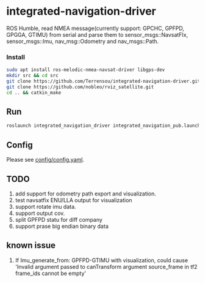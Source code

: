 # integrated-navigation-driver
ROS Humble, read NMEA message(currently support: GPCHC, GPFPD, GPGGA, GTIMU) from serial and parse them to sensor_msgs::NavsatFIx, sensor_msgs::Imu, nav_msg::Odometry and nav_msgs::Path.
### Install
```bash
sudo apt install ros-melodic-nmea-navsat-driver libgps-dev
mkdir src && cd src
git clone https://github.com/Terrensou/integrated-navigation-driver.git
git clone https://github.com/nobleo/rviz_satellite.git
cd .. && catkin_make
```
## Run
```bash
roslaunch integrated_navigation_driver integrated_navigation_pub.launch
```
## Config
Please see [config/config.yaml](config/config.yaml). 

## TODO
1. add support for odometry path export and visualization.
2. test navsatfix ENU/LLA output for visualization
3. support rotate imu data.
4. support output cov.
5. split GPFPD statu for diff company
6. support prase big endian binary data

## known issue 
1. If Imu_generate_from: GPFPD-GTIMU with visualization, could cause 'Invalid argument passed to canTransform argument source_frame in tf2 frame_ids cannot be empty'
